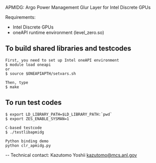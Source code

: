 APMIDG: Argo Power Management Glur Layer for Intel Discrete GPUs


Requirements:
- Intel Discrete GPUs
- oneAPI runtime environment (level_zero.so)


To build shared libraries and testcodes
---------------------------------------

	First, you need to set up Intel oneAPI environment
	$ module load oneapi
	or 
	$ source $ONEAPIAPTH/setvars.sh

	Then, type
	$ make

To run test codes
-----------------

	$ export LD_LIBRARY_PATH=$LD_LIBRARY_PATH:`pwd`
	$ export ZES_ENABLE_SYSMAN=1

	C-based testcode
	$ ./testlibapmidg

	Python binding demo
	python clr_apmidg.py


--
Technical contact: Kazutomo Yoshii <kazutomo@mcs.anl.gov>
